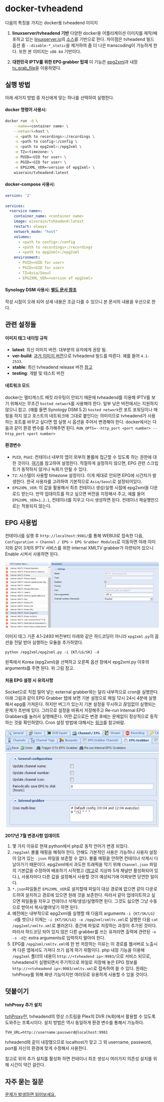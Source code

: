 # docker-tvheadend

다음의 특징을 가지는 docker용 tvheadend 이미지

1. **linuxserver/tvheadend 기반**
다양한 docker용 어플리케이션 이미지를 제작/배포하고 있는 [linuxserver.io](https://linuxserver.io/)의 [소스](https://github.com/linuxserver/docker-tvheadend)를 기반으로 한다. 차이점은 tvheadend 빌드 옵션 중 ```--disable-*_static```을 제거하여 좀 더 나은 transcoding이 가능하게 한다. 또한 본 이미지는 ```x86 64``` 기반이다.

2. **대한민국 IPTV를 위한 EPG grabber 탑재**
이 기능은 [epg2xml](https://github.com/wonipapa/epg2xml)과 내장 [tv_grab_file](https://github.com/nurtext/tv_grab_file_synology)을 이용하였다.

## 실행 방법

아래 세가지 방법 중 자신에게 맞는 하나를 선택하여 실행한다.

#### docker 명령어 사용시:

```bash
docker run -d \
    --name=<container name> \
    --network=host \
    -v <path to recordings>:/recordings \
    -v <path to config>:/config \
    -v <path to epg2xml>:/epg2xml \
    -e TZ=<timezone> \
    -e PUID=<UID for user> \
    -e PGID=<GID for user> \
    -e EPG2XML_VER=<version of epg2xml> \
    wiserain/tvheadend:latest
```

#### docker-compose 사용시:

```yml
version: '2'

services:
  <service name>:
    container_name: <container name>
    image: wiserain/tvheadend:latest
    restart: always
    network_mode: "host"
    volumes:
      - <path to config>:/config
      - <path to recordings>:/recordings
      - <path to epg2xml>:/epg2xml
    environment:
      - PUID=<UID for user>
      - PGID=<GID for user>
      - TZ=Asia/Seoul
      - EPG2XML_VER=<version of epg2xml>
```

#### Synology DSM 사용시: [별도 문서 참조](assets/how-to-run-on-synology.md)

 작성 시점이 오래 되어 상세 내용은 조금 다를 수 있으니 본 문서의 내용을 우선으로 한다.

## 관련 설정들

#### 이미지 태그 네이밍 규칙

- **latest**: 최신 이미지 버전. 대부분의 유저에게 권장 됨.
- **ver-build**: [과거 이미지 버전](https://hub.docker.com/r/wiserain/tvheadend/tags/)으로 tvheadend 빌드를 따른다. 예를 들어 ```4.1-2533```.
- **stable**: 최신 tvheadend release 버전 [참고](https://doozer.io/tvheadend/tvheadend)
- **testing**: 개발 및 테스트 버전

#### 네트워크 모드

docker는 멀티캐스트 패킷 라우팅이 안되기 때문에 tvheadend를 이용해 IPTV를 보기 위해서는 무조건 ```hosted network```를 사용해야 한다. 일부 낮은 버전에서는 지원하지 않으니 참고. (예를 들면 Synology DSM 5.2) ```hosted network```란 포트 포워딩이나 매핑을 하지 않고 호스트의 네트워크에 그대로 붙인다는 의미이므로 tvheadend가 사용하는 포트를 바꾸고  싶다면 앱 실행 시 옵션을 주어서 변경해야 한다. docker에서는 다음과 같이 환경 변수를 추가해주면 된다. ```RUN_OPTS=--http_port <port number> --htsp_port <port number>```

#### 환경변수

- ```PUID```, ```PGUI```: 컨테이너 내부의 앱이 외부의 볼륨에 접근할 수 있도록 하는 권한에 대한 것이다. [여기](https://github.com/linuxserver/docker-tvheadend#user--group-identifiers)를 참고하여 설정한다. 적절하게 설정하지 않으면, EPG 관련 스크립트가 동작하지 않거나 녹화가 안될 수 있다.
- ```TZ```: 시스템이 사용할 timezone 설정이다. 이게 제대로 안되면 EPG에 시간차가 발생한다. 한국 사용자를 고려하여 기본적으로 ```Asia/Seoul```로 설정되어있다.
- ```EPG2XML_VER```: 이 값을 활용해서 최초 컨테이너 생성/실행 시점에 epg2xml을 다운로드 받는다. 만약 업데이트를 하고 싶으면 버전을 지정해서 주고, 예를 들어 ```EPG2XML_VER=1.2.1```, 컨테이너를 지우고 다시 생성하면 된다. 컨테이너 재실행만으로는 적용되지 않는다.

## EPG 사용법

컨테이너를 실행 후 ```http://localhost:9981/```를 통해 WEBUI로 접속한 다음, ```Configuration > Channel / EPG > EPG Grabber Modules```로 이동하면 아래 이미지와 같이 3개의 IPTV 서비스를 위한 internal XMLTV grabber가 마련되어 있으니 Enable 시켜서 사용하면 된다.

![](assets/images/PicPick_Capture_20170409_002.png)

이미지 태그 기준 4.1-2493 버전부터 아래와 같은 하드코딩이 아니라 ```epg2xml.py```의 옵션을 전달 받아 실행하는 모듈을 추가하였다.
```
python /epg2xml/epg2xml.py -i {KT/LG/SK} -d
```
왼쪽에서 Korea (epg2xml)을 선택하고 오른쪽 옵션 창에서 epg2xml.py 이후의 arguments를 주면 된다. 위 그림 참고.

#### 처음 EPG 설정 시 유의사항

Socket으로 직접 밀어 넣는 external grabber와는 달리 내부적으로 cron을 실행한다. 아래 그림과 같이 EPG Grabber 탭에 보면 기본 설정으로 매일 12시 24시 4분에 실행해서 epg를 가져온다. 하지만 버그가 있는지 기본 설정을 무시하고 끊임없이 실행되는 문제가 초반에 있다. 그러므로 설정을 바꿔서 저장해주고 Re-run Internal EPG Grabbers를 눌러서 실행해준다. 어떤 값으로든 변경 후에는 문제없이 정상적으로 동작하는 것을 확인하였다. Cron 설정 방법에 대해서는 [링크](http://docs.tvheadend.org/webui/config_epggrab/#cron-multi-line-config-text-areas)를 참고바람.

![](assets/images/PicPick_Capture_20170331_001.png)

**2017년 7월 변경사항 업데이트**

1. 몇 가지 이유로 현재 python에서 php로 동작 언어가 변경 되었다.
2. ```/epg2xml``` 볼륨 매핑을 해줘야 한다. 안해도 기본적인 사용은 가능하나 사용자 설정이 담겨 있는 ```.json``` 파일을 보존할 수 없다. 볼륨 매핑을 안하면 컨테이너 삭제시 다 날아가기 때문이다. epg2xml에서 과도한 트래픽을 막기 위해 ```Channel.json``` 파일의 기본값을 수정하여 배포하기 시작했고 ([참고](https://github.com/wonipapa/epg2xml/wiki/FAQ#1-%EC%84%A4%EC%B9%98)로 지상파 5개 채널만 활성화되어 있다.), 사용자마다 다른 값을 설정해서 사용할 것이 예상되기에 어찌보면 당연한 일이다.
3. ```*.json```파일들은 ```EPG2XML_VER```로 설치할때 파일이 대상 경로에 없으면 같이 다운로드하여 설치하고 경로에 있으면 원래 것을 보존한다. 따라서 같이 업데이트하고 싶으면 파일들을 지우고 컨테이너 삭제/생성/실행하면 된다. 그것도 싫으면 그냥 수동으로 받아서 복사/붙여넣기 하면 된다.
4. 예전에는 내부적으로 epg2xml를 실행할 때 다음의 arguments ```-i {KT/SK/LG} -d```를 썻으나 이제는 ```-i {KT/SK/LG} -o /epg2xml/xmltv.xml```로 실행한 다음 ```cat /epg2xml/xmltv.xml```로 불러온다. 중간에 파일로 저장하는 과정이 추가된 것이다. 따라서 하드코딩 되어 있지 않은 다른 grabber를 쓰는 유저라면 출력에 관련된 ```-o -s -d```는 extra arguments로 입력하지 말아야 한다.
5. EPG를 ```/epg2xml/xmltv.xml```에 한 번 저장하는 이유는 이 경로를 웹서버로 노출시켜 다른 앱에서도 가져다 쓰기 쉽게 하기 위함이다. php 내장 기능을 이용해 ```/epg2xml``` 폴더의 내용이 ```http://<tvheadend ip>:9983/```으로 서비스 되므로, tvheadend가 실행되면서 주기적으로 파일로 저장해 놓은 EPG 정보를 ```http://<<tvheadend ip>:9983/xmltv.xml```로 접속하여 쓸 수 있다. 원래는 tvhProxy를 위해 짜낸 기능이지만 여러모로 유용하게 사용할 수 있을 것이다.


## 덧붙이기

#### tvhProxy 추가 설치

[tvhProxy](https://github.com/jkaberg/tvhProxy)란, tvheadend의 영상 스트림을 Plex의 DVR (녹화)에서 활용할 수 있도록 도와주는 프록시이다. 설치 방법은 역시 동일하게 환경 변수를 통해서 가능하다.
```
TVH_URL=http://username:password@localhost:9981
```
tvheadend와 같이 내장했으므로 localhost가 맞고 그 외 username, password, port를 자신의 환경에 맞게 수정해서 사용한다.

참고로 위의 추가 설치를 활성화 하면 컨테이너 최초 생성시 여러가지 의존성 설치를 위해 시간이 약간 걸린다.

## 자주 묻는 질문

[문제가 발생하면 읽어보세요.](assets/faqs.md)

